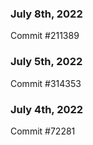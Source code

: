### July 8th, 2022

Commit #211389

### July 5th, 2022

Commit #314353


### July 4th, 2022

Commit #72281
